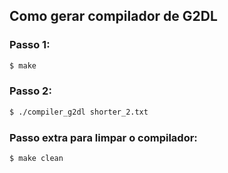 ## Como gerar compilador de G2DL

### Passo 1:

```bash
$ make
```

### Passo 2:

```bash
$ ./compiler_g2dl shorter_2.txt
```

### Passo extra para limpar o compilador:

```bash
$ make clean
```